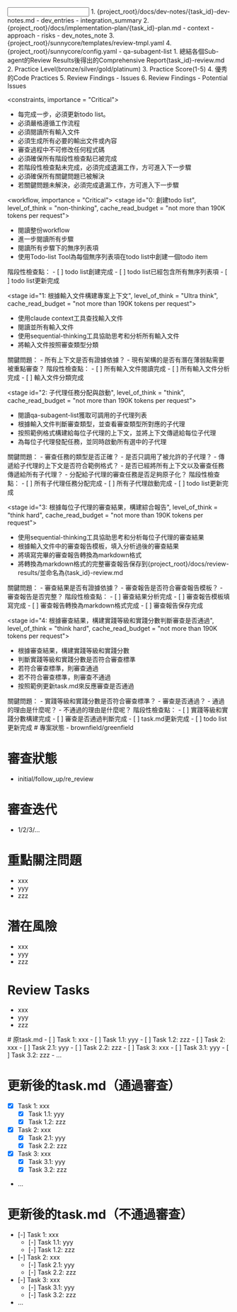 <input>
  <context>
  1. {project_root}/docs/dev-notes/{task_id}-dev-notes.md
    - dev_entries
    - integration_summary
  2. {project_root}/docs/implementation-plan/{task_id}-plan.md
    - context
    - approach
    - risks
    - dev_notes_note
  </context>
  <templates>
  3. {project_root}/sunnycore/templates/review-tmpl.yaml
  </templates>
  <subagent-list>
  4. {project_root}/sunnycore/config.yaml
    - qa-subagent-list
  </subagent-list>
</input>

<output>
1. 總結各個Sub-agent的Review Results後得出的Comprehensive Report{task_id}-review.md
2. Practice Level(bronze/silver/gold/platinum)
3. Practice Score(1-5)
4. 優秀的Code Practices
5. Review Findings - Issues
6. Review Findings - Potential Issues
</output>

<constraints, importance = "Critical">
- 每完成一步，必須更新todo list。
- 必須嚴格遵循工作流程
- 必須閱讀所有輸入文件
- 必須生成所有必要的輸出文件或內容
- 審查過程中不可修改任何程式碼
- 必須確保所有階段性檢查點已被完成
- 若階段性檢查點未完成，必須完成遺漏工作，方可進入下一步驟
- 必須確保所有關鍵問題已被解決
- 若關鍵問題未解決，必須完成遺漏工作，方可進入下一步驟
</constraints>

<workflow, importance = "Critical">
  <stage id="0: 創建todo list", level_of_think = "non-thinking", cache_read_budget = "not more than 190K tokens per request">
  - 閱讀整份workflow
  - 進一步閱讀所有步驟
  - 閱讀所有步驟下的無序列表項
  - 使用Todo-list Tool為每個無序列表項在todo list中創建一個todo item

  <checks>
    階段性檢查點：
    - [ ] todo list創建完成
    - [ ] todo list已經包含所有無序列表項
    - [ ] todo list更新完成
  </checks>
  </stage>

  <stage id="1: 根據輸入文件構建專案上下文", level_of_think = "Ultra think", cache_read_budget = "not more than 190K tokens per request">
  - 使用claude context工具查找輸入文件
  - 閱讀並所有輸入文件
  - 使用sequential-thinking工具協助思考和分析所有輸入文件
  - 將輸入文件按照審查類型分類

  <questions>
    關鍵問題：
    - 所有上下文是否有證據依據？
    - 現有架構的是否有潛在薄弱點需要被重點審查？
  </questions>

  <checks>
    階段性檢查點：
    - [ ] 所有輸入文件閱讀完成
    - [ ] 所有輸入文件分析完成
    - [ ] 輸入文件分類完成
  </checks>
  </stage>

  <stage id="2: 子代理任務分配與啟動", level_of_think = "think", cache_read_budget = "not more than 190K tokens per request">
  - 閱讀qa-subagent-list獲取可調用的子代理列表
  - 根據輸入文件判斷審查類型，並查看審查類型所對應的子代理
  - 按照範例格式構建給每位子代理的上下文，並將上下文傳遞給每位子代理
  - 為每位子代理發配任務，並同時啟動所有選中的子代理

  <questions>
  關鍵問題：
  - 審查任務的類型是否正確？
  - 是否只調用了被允許的子代理？
  - 傳遞給子代理的上下文是否符合範例格式？
  - 是否已經將所有上下文以及審查任務傳遞給所有子代理？
  - 分配給子代理的審查任務是否足夠原子化？
  </questions>

  <checks>
  階段性檢查點：
  - [ ] 所有子代理任務分配完成
  - [ ] 所有子代理啟動完成
  - [ ] todo list更新完成
  </checks>
  </stage>

  <stage id="3: 根據每位子代理的審查結果，構建綜合報告", level_of_think = "think hard", cache_read_budget = "not more than 190K tokens per request">
  - 使用sequential-thinking工具協助思考和分析每位子代理的審查結果
  - 根據輸入文件中的審查報告模板，填入分析過後的審查結果
  - 將填寫完畢的審查報告轉換為markdown格式
  - 將轉換為markdown格式的完整審查報告保存到{project_root}/docs/review-results/並命名為{task_id}-review.md

  <questions>
    關鍵問題：
  - 審查結果是否有證據依據？
  - 審查報告是否符合審查報告模板？
  - 審查報告是否完整？
  </questions>

  <checks>
  階段性檢查點：
  - [ ] 審查結果分析完成
  - [ ] 審查報告模板填寫完成
  - [ ] 審查報告轉換為markdown格式完成
  - [ ] 審查報告保存完成
  </checks>
  </stage>

  <stage id="4: 根據審查結果，構建實踐等級和實踐分數判斷審查是否通過", level_of_think = "think hard", cache_read_budget = "not more than 190K tokens per request">
  - 根據審查結果，構建實踐等級和實踐分數
  - 判斷實踐等級和實踐分數是否符合審查標準
  - 若符合審查標準，則審查通過
  - 若不符合審查標準，則審查不通過
  - 按照範例更新task.md來反應審查是否通過

  <questions>
    關鍵問題：
    - 實踐等級和實踐分數是否符合審查標準？
    - 審查是否通過？
    - 通過的理由是什麼呢？
    - 不通過的理由是什麼呢？
  </questions>

  <checks>
  階段性檢查點：
  - [ ] 實踐等級和實踐分數構建完成
  - [ ] 審查是否通過判斷完成
  - [ ] task.md更新完成
  - [ ] todo list更新完成
  </checks>
  </stage>
</workflow>

<example>
# 專案狀態
- brownfield/greenfield

# 審查狀態
- initial/follow_up/re_review

# 審查迭代
- 1/2/3/...

# 重點關注問題
- xxx
- yyy
- zzz

# 潛在風險
- xxx
- yyy
- zzz

# Review Tasks
- xxx
- yyy
- zzz
</example>

<example>
# 原task.md
- [ ] Task 1: xxx
  - [ ] Task 1.1: yyy
  - [ ] Task 1.2: zzz
- [ ] Task 2: xxx
  - [ ] Task 2.1: yyy
  - [ ] Task 2.2: zzz
- [ ] Task 3: xxx
  - [ ] Task 3.1: yyy
  - [ ] Task 3.2: zzz
- ...

# 更新後的task.md（通過審查）
- [x] Task 1: xxx
  - [x] Task 1.1: yyy
  - [x] Task 1.2: zzz
- [x] Task 2: xxx
  - [x] Task 2.1: yyy
  - [x] Task 2.2: zzz
- [x] Task 3: xxx
  - [x] Task 3.1: yyy
  - [x] Task 3.2: zzz
- ...

# 更新後的task.md（不通過審查）
- [-] Task 1: xxx
  - [-] Task 1.1: yyy
  - [-] Task 1.2: zzz
- [-] Task 2: xxx
  - [-] Task 2.1: yyy
  - [-] Task 2.2: zzz
- [-] Task 3: xxx
  - [-] Task 3.1: yyy
  - [-] Task 3.2: zzz
- ...
</example>